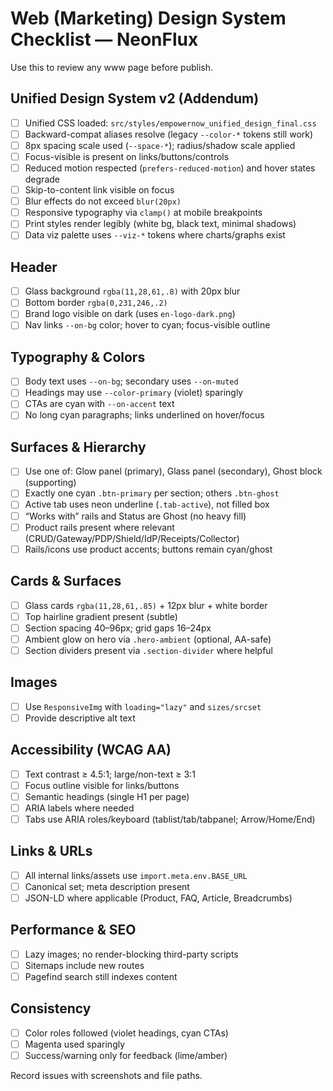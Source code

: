 # Web (Marketing) Design System Checklist — NeonFlux

Use this to review any www page before publish.

## Unified Design System v2 (Addendum)
- [ ] Unified CSS loaded: `src/styles/empowernow_unified_design_final.css`
- [ ] Backward-compat aliases resolve (legacy `--color-*` tokens still work)
- [ ] 8px spacing scale used (`--space-*`); radius/shadow scale applied
- [ ] Focus-visible is present on links/buttons/controls
- [ ] Reduced motion respected (`prefers-reduced-motion`) and hover states degrade
- [ ] Skip-to-content link visible on focus
- [ ] Blur effects do not exceed `blur(20px)`
- [ ] Responsive typography via `clamp()` at mobile breakpoints
- [ ] Print styles render legibly (white bg, black text, minimal shadows)
- [ ] Data viz palette uses `--viz-*` tokens where charts/graphs exist

## Header
- [ ] Glass background `rgba(11,28,61,.8)` with 20px blur
- [ ] Bottom border `rgba(0,231,246,.2)`
- [ ] Brand logo visible on dark (uses `en-logo-dark.png`)
- [ ] Nav links `--on-bg` color; hover to cyan; focus-visible outline

## Typography & Colors
- [ ] Body text uses `--on-bg`; secondary uses `--on-muted`
- [ ] Headings may use `--color-primary` (violet) sparingly
- [ ] CTAs are cyan with `--on-accent` text
- [ ] No long cyan paragraphs; links underlined on hover/focus

## Surfaces & Hierarchy
- [ ] Use one of: Glow panel (primary), Glass panel (secondary), Ghost block (supporting)
- [ ] Exactly one cyan `.btn-primary` per section; others `.btn-ghost`
- [ ] Active tab uses neon underline (`.tab-active`), not filled box
- [ ] “Works with” rails and Status are Ghost (no heavy fill)
 - [ ] Product rails present where relevant (CRUD/Gateway/PDP/Shield/IdP/Receipts/Collector)
 - [ ] Rails/icons use product accents; buttons remain cyan/ghost

## Cards & Surfaces
- [ ] Glass cards `rgba(11,28,61,.85)` + 12px blur + white border
- [ ] Top hairline gradient present (subtle)
- [ ] Section spacing 40–96px; grid gaps 16–24px
 - [ ] Ambient glow on hero via `.hero-ambient` (optional, AA-safe)
 - [ ] Section dividers present via `.section-divider` where helpful

## Images
- [ ] Use `ResponsiveImg` with `loading="lazy"` and `sizes/srcset`
- [ ] Provide descriptive alt text

## Accessibility (WCAG AA)
- [ ] Text contrast ≥ 4.5:1; large/non-text ≥ 3:1
- [ ] Focus outline visible for links/buttons
- [ ] Semantic headings (single H1 per page)
- [ ] ARIA labels where needed
- [ ] Tabs use ARIA roles/keyboard (tablist/tab/tabpanel; Arrow/Home/End)

## Links & URLs
- [ ] All internal links/assets use `import.meta.env.BASE_URL`
- [ ] Canonical set; meta description present
- [ ] JSON-LD where applicable (Product, FAQ, Article, Breadcrumbs)

## Performance & SEO
- [ ] Lazy images; no render-blocking third-party scripts
- [ ] Sitemaps include new routes
- [ ] Pagefind search still indexes content

## Consistency
- [ ] Color roles followed (violet headings, cyan CTAs)
- [ ] Magenta used sparingly
- [ ] Success/warning only for feedback (lime/amber)

Record issues with screenshots and file paths.
